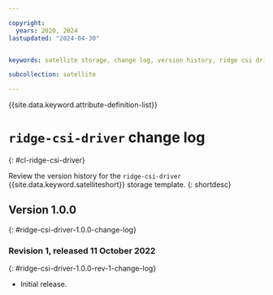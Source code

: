```yaml
---

copyright:
  years: 2020, 2024
lastupdated: "2024-04-30"


keywords: satellite storage, change log, version history, ridge csi driver

subcollection: satellite

---
```


{{site.data.keyword.attribute-definition-list}}

# `ridge-csi-driver` change log
{: #cl-ridge-csi-driver}

Review the version history for the `ridge-csi-driver` {{site.data.keyword.satelliteshort}} storage template.
{: shortdesc}

## Version 1.0.0
{: #ridge-csi-driver-1.0.0-change-log}


### Revision 1, released 11 October 2022
{: #ridge-csi-driver-1.0.0-rev-1-change-log}


- Initial release.



